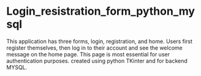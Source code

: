 # Login_resistration_form_python_mysql
This application has three forms, login, registration, and home. Users first register themselves, then log in to their account and see the welcome message on the home page.
This page is most essential for user authentication purposes.
created using python TKinter and for backend MYSQL.
